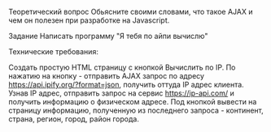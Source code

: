 Теоретический вопрос
Обьясните своими словами, что такое AJAX и чем он полезен при разработке на Javascript.

Задание
Написать программу "Я тебя по айпи вычислю"

Технические требования:

Создать простую HTML страницу с кнопкой Вычислить по IP.
По нажатию на кнопку - отправить AJAX запрос по адресу https://api.ipify.org/?format=json, получить оттуда IP адрес клиента.
Узнав IP адрес, отправить запрос на сервис https://ip-api.com/ и получить информацию о физическом адресе.
Под кнопкой вывести на страницу информацию, полученную из последнего запроса - континент, страна, регион, город, район города.